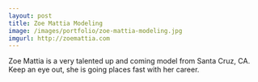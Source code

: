 ```yaml
---
layout: post
title: Zoe Mattia Modeling
image: /images/portfolio/zoe-mattia-modeling.jpg
imgurl: http://zoemattia.com
---
```

Zoe Mattia is a very talented up and coming model from Santa Cruz, CA. Keep an eye out, she is going places fast with her career. 